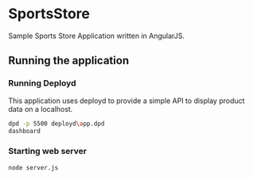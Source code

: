 SportsStore
===========

Sample Sports Store Application written in AngularJS.

## Running the application

### Running Deployd
This application uses deployd to provide a simple API to display product data on a localhost.
```sh
dpd -p 5500 deployd\app.dpd
dashboard
```
### Starting web server
```sh
node server.js
```
